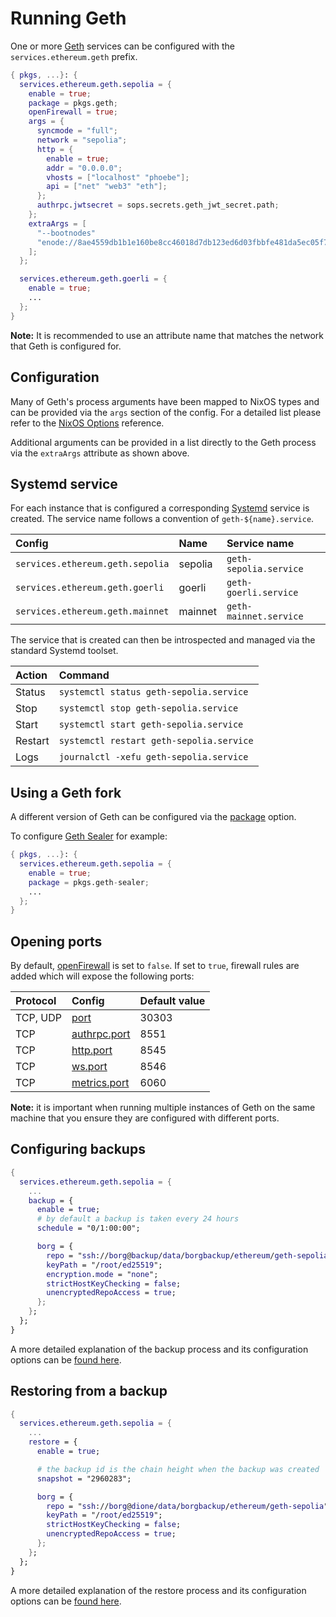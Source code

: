 # Running Geth

One or more [Geth](https://github.com/ethereum/go-ethereum) services can be configured with the `services.ethereum.geth` prefix.

```nix title="server.nix"
{ pkgs, ...}: {
  services.ethereum.geth.sepolia = {
    enable = true;
    package = pkgs.geth;
    openFirewall = true;
    args = {
      syncmode = "full";
      network = "sepolia";
      http = {
        enable = true;
        addr = "0.0.0.0";
        vhosts = ["localhost" "phoebe"];
        api = ["net" "web3" "eth"];
      };
      authrpc.jwtsecret = sops.secrets.geth_jwt_secret.path;
    };
    extraArgs = [
      "--bootnodes"
      "enode://8ae4559db1b1e160be8cc46018d7db123ed6d03fbbfe481da5ec05f71f0aa4d5f4b02ad059127096aa994568706a0d02933984083b87c5e1e3de2b7692444d37@35.161.233.158:46855,enode://d0b3b290422f35ec3e68356f3a4cdf9c661f71a868110670e31441a5021d7abd0440ae8dfb9360aafdd0198f177863361e3a7a7eb5e1a3e26575bf1ac3ef4ab3@162.19.136.65:48264,enode://d64624bda3cdb65d542c90757a4a661cfe9dddf8328bdb1ea97a8d70fad287c360f0101c492d8fd6ab30d79160a3bf148cacfd68f5d2e47eab0b709516419304@51.195.63.10:30040,enode://c7df835939e027325c6bba926220fae5912a33c83d96b3eef8ef445c98083f3191788581c9a0e8f74cadb0b13229b847f5c1ebd315b22bcf11faf6468020eb48@54.163.51.157:30303,enode://da0609bad3afcab9b93175a41a2d621d07aa7ff6c134a00792d4541f0ce8d30d8f3c51bb37a47573508a0bf18865b04066af2a661edf1d3a3d8d133fc1031aa0@88.151.101.14:45192,enode://7a4534d392c59369eae6befa56ac670476d9edc16597cf53c92bbefa6e741b6b0b9e6822cab12afb09123e03ca1131026fbef145adec429fe2e50182dfb650a5@94.130.18.108:31312,enode://db6fa13b63a885440de581ee3fc8df9c6a590326b39fc5ccba7991707ee0cebac306211f7eca5270a350201a3132511f2338481edd81f3dc819c2a1c60419cf2@65.21.89.157:30303,enode://fcf03e9404cace34c60e4eed374ef9a779471014319b3346352fbc2f992a399af6517486e8e65a4ab55f4645fe55420bbea1cddc13a4af4df63b0f731915c6a6@13.125.238.49:46173,enode://8b973816278fdd56966709e4794c7ccce1f256eaa9165a6b013b991a9bdf3886a8f2d23af50ee723a5614a9fe9d197252b803b4455a87ab2468e128f7b06e0ca@172.104.107.145:30303,enode://5a1fb15f826a213d3ef4adb9be47ab58b2240ea05df0d760a244f04762b0847dcb08276b1284f726c22eea30fce0c601cf121b81bac0c151f1b3b4ad00d1482a@34.159.55.147:51262,enode://560928dd14819f88113586726e452b16bbc694ed4144ddadd6290053e7f3fc66bfad13add6889f7d8f37e0c21ccbb6948eb8899c8b30743f4b45a3081f1efed8@34.138.254.5:29888,enode://69a13b575b8c5278431409e9f7db36e7218667ae286bfb65a72dfec9201b2c5bbbe2797a1babbdf17a7bf7ca68fa3fbe1554612637eb1b2425fa975e1bccb54c@35.223.41.3:30303,enode://66158b31eecff939f220b291d2b448edbfe94f1d4c992d9395b5d476e55e54b5abd11d3ee44daf1e18ee27b910ef99cdf6f19775eb4820ebe4f77d7aa948e3b6@51.195.63.10:55198,enode://bf94acbd51170bf075cacb9f149b21ff46354d659ab434a0d40688f776e1e1556bc62be2dc2867ba513844268c0dc8240099a6b60efe1713fbc25da7fdeb6ff1@3.82.105.139:30303,enode://41329e5ceb51cdddbe6a475db00b682505768b71ff8ee37d2d3500ca1b78918f9fad57d6006dd9f79cd418437dbcf87ec2fd58d60710f925cb17da05a51197cf@65.21.34.60:30303"
    ];
  };

  services.ethereum.geth.goerli = {
    enable = true;
    ...
  };
}
```

**Note:** It is recommended to use an attribute name that matches the network that Geth is configured for.

## Configuration

Many of Geth's process arguments have been mapped to NixOS types and can be provided via the `args` section of the config.
For a detailed list please refer to the [NixOS Options](../reference/module-options/geth.md) reference.

Additional arguments can be provided in a list directly to the Geth process via the `extraArgs` attribute as shown above.

## Systemd service

For each instance that is configured a corresponding [Systemd](https://systemd.io/) service is created. The service name
follows a convention of `geth-${name}.service`.

| Config                           | Name    | Service name           |
| :------------------------------- | :------ | :--------------------- |
| `services.ethereum.geth.sepolia` | sepolia | `geth-sepolia.service` |
| `services.ethereum.geth.goerli`  | goerli  | `geth-goerli.service`  |
| `services.ethereum.geth.mainnet` | mainnet | `geth-mainnet.service` |

The service that is created can then be introspected and managed via the standard Systemd toolset.

| Action  | Command                                  |
| :------ | :--------------------------------------- |
| Status  | `systemctl status geth-sepolia.service`  |
| Stop    | `systemctl stop geth-sepolia.service`    |
| Start   | `systemctl start geth-sepolia.service`   |
| Restart | `systemctl restart geth-sepolia.service` |
| Logs    | `journalctl -xefu geth-sepolia.service`  |

## Using a Geth fork

A different version of Geth can be configured via the [package](../reference/module-options/geth.md#servicesethereumgethnamepackage) option.

To configure [Geth Sealer](https://github.com/manifoldfinance/geth-sealer) for example:

```nix title="server.nix"
{ pkgs, ...}: {
  services.ethereum.geth.sepolia = {
    enable = true;
    package = pkgs.geth-sealer;
    ...
  };
}
```

## Opening ports

By default, [openFirewall](../reference/module-options/geth.md#servicesethereumgethnameopenfirewall) is set to `false`.
If set to `true`, firewall rules are added which will expose the following ports:

| Protocol | Config                                                                                      | Default value |
| :------- | :------------------------------------------------------------------------------------------ | :------------ |
| TCP, UDP | [port](../reference/module-options/geth.md#servicesethereumgethnameargsport)                | 30303         |
| TCP      | [authrpc.port](../reference/module-options/geth.md#servicesethereumgethnameargsauthrpcport) | 8551          |
| TCP      | [http.port](../reference/module-options/geth.md#servicesethereumgethnameargshttpport)       | 8545          |
| TCP      | [ws.port](../reference/module-options/geth.md#servicesethereumgethnameargswsport)           | 8546          |
| TCP      | [metrics.port](../reference/module-options/geth.md#servicesethereumgethnameargsmetricsport) | 6060          |

**Note:** it is important when running multiple instances of Geth on the same machine that you ensure they are configured
with different ports.

## Configuring backups

```nix title="server.nix"
{
  services.ethereum.geth.sepolia = {
    ...
    backup = {
      enable = true;
      # by default a backup is taken every 24 hours
      schedule = "0/1:00:00";

      borg = {
        repo = "ssh://borg@backup/data/borgbackup/ethereum/geth-sepolia";
        keyPath = "/root/ed25519";
        encryption.mode = "none";
        strictHostKeyChecking = false;
        unencryptedRepoAccess = true;
      };
    };
  };
}
```

A more detailed explanation of the backup process and its configuration options can be [found here](./configuring-backups.md).

## Restoring from a backup

```nix title="server.nix"
{
  services.ethereum.geth.sepolia = {
    ...
    restore = {
      enable = true;

      # the backup id is the chain height when the backup was created
      snapshot = "2960283";

      borg = {
        repo = "ssh://borg@dione/data/borgbackup/ethereum/geth-sepolia";
        keyPath = "/root/ed25519";
        strictHostKeyChecking = false;
        unencryptedRepoAccess = true;
      };
    };
  };
}
```

A more detailed explanation of the restore process and its configuration options can be [found here](./restore.md).
